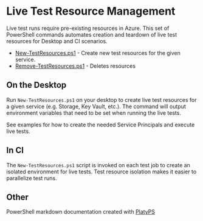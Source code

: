 # Live Test Resource Management

Live test runs require pre-existing resources in Azure. This set of PowerShell
commands automates creation and teardown of live test resources for Desktop and
CI scenarios.

* [New-TestResources.ps1](./New-TestResources.ps1.md) - Create new test resources
for the given service.
* [Remove-TestResources.ps1](./New-TestResources.ps1.md) - Deletes resources

## On the Desktop

Run `New-TestResources.ps1` on your desktop to create live test resources for a
given service (e.g. Storage, Key Vault, etc.). The command will output
environment variables that need to be set when running the live tests.

See examples for how to create the needed Service Principals and execute live
tests.

## In CI

The `New-TestResources.ps1` script is invoked on each test job to create an
isolated environment for live tests. Test resource isolation makes it easier to
parallelize test runs.

## Other

PowerShell markdown documentation created with
[PlatyPS](https://github.com/PowerShell/platyPS)